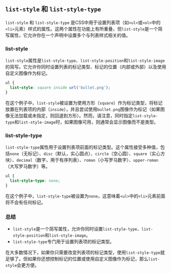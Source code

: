 ## `list-style` 和 `list-style-type`

`list-style` 和 `list-style-type` 是CSS中用于设置列表项（如`<ul>`或`<ol>`中的`<li>`元素）样式的属性。这两个属性在功能上有所重叠，但`list-style`是一个简写属性，它允许你在一个声明中设置多个与列表样式相关的值。

### list-style

`list-style`属性是`list-style-type`、`list-style-position`和`list-style-image`的简写。它允许你同时设置列表的标记类型、标记的位置（内部或外部）以及使用自定义图像作为标记。

```css
ul {
  list-style: square inside url('bullet.png');
}
```
在这个例子中，`list-style`被设置为使用方形（`square`）作为标记类型，将标记放置在列表项的内部（`inside`），并且尝试使用`bullet.png`图像作为标记（如果图像无法加载或未指定，则回退到方形）。然而，请注意，同时指定`list-style-type`和`list-style-image`时，如果图像可用，则通常会显示图像而不是类型。

### list-style-type

`list-style-type`属性用于设置列表项前面的标记类型。这个属性接受多种值，包括`none`（无标记）、`disc`（默认，实心圆点）、`circle`（空心圆）、`square`（实心方块）、`decimal`（数字，用于有序列表）、`roman`（小写罗马数字）、`upper-roman`（大写罗马数字）等。

```css
ul {
  list-style-type: none;
}
```
在这个例子中，`list-style-type`被设置为`none`，这意味着`<ul>`中的`<li>`元素前面将不会有任何标记。

### 总结

- `list-style`是一个简写属性，允许你同时设置`list-style-type`、`list-style-position`和`list-style-image`。
- `list-style-type`专门用于设置列表项的标记类型。

在大多数情况下，如果你只需要改变列表项的标记类型，使用`list-style-type`就足够了。但如果你还想控制标记的位置或使用自定义图像作为标记，那么`list-style`会更方便。